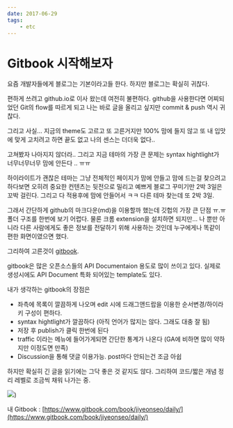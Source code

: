 ```yaml
---
date: 2017-06-29
tags:
    - etc
---
```


# Gitbook 시작해보자

요즘 개발자들에게 블로그는 기본이라고들 한다.
하지만 블로그는 확실히 귀찮다.

편하게 쓰려고 github.io로 이사 왔는데 여전히 불편하다. github을 사용한다면 어찌되었던 Git의 flow를 따르게 되고 나는 바로 글을 올리고 싶지만 commit & push 역시 귀찮다.

그리고 사실… 지금의 theme도 고르고 또 고른거지만 100% 맘에 들지 않고 또 내 입맛에 맞게 고치려고 하면 끝도 없고 나의 센스는 더더욱 없다..

고쳐봤자 나아지지 않더라..
그리고 지금 테마의 가장 큰 문제는 syntax hightlight가 너무너무너무 맘에 안든다 .. ㅠㅠ

하이라이트가 괜찮은 테마는 그냥 전체적인 페이지가 맘에 안들고
맘에 드는걸 찾으려고 하다보면 오히려 중요한 컨텐츠는 뒷전으로 밀리고 예쁘게 블로그 꾸미기만 2박 3일은 꼬박 걸린다. 그리고 다 적용후에 맘에 안들어서 ㅋㅋ 다른 테마 찾는데 또 2박 3일.

그래서 간단하게 github의 마크다운(md)을 이용할까 했는데 깃헙의 가장 큰 단점 ㅠ.ㅠ
폴더 구조를 한번에 보기 어렵다. 물론 크롬 extension을 설치하면 되지만… 나 뿐만 아니라 다른 사람에게도 좋은 정보를 전달하기 위해 사용하는 것인데 누구에게나 똑같이 편한 화면이였으면 했다.

그리하여 고른것이 [gitbook](https://www.gitbook.com).

gitbook은 많은 오픈소스들의  API Documentaion 용도로 많이 쓰이고 있다.
실제로 생성시에도 API Document 특화 되어있는 template도 있다.

내가 생각하는 gitbook의 장점은

- 좌측에 목록이 깔끔하게 나오며 edit 시에 드래그앤드랍을 이용한 순서변경/하이라키 구성이 편하다.
- syntax hightlight가 깔끔하다 (아직 언어가 많지는 않다. 그래도 대충 잘 됨)
- 저장 후 publish가 클릭 한번에 된다
- traffic 이라는 메뉴에 들어가게되면 간단한 통계가 나온다 (GA에 비하면 많이 약하지만 이정도면 만족)
- Discussion을 통해 댓글 이용가능. post마다 안되는건 조금 아쉽

하지만 확실히 긴 글을 읽기에는 그닥 좋은 것 같지도 않다.
그리하여 코드/짧은 개념 정리 레벨로 조금씩 채워 나가는 중.

![](@assets/20170629/Gitbook.png))

내 Gitbook : [https://www.gitbook.com/book/jiyeonseo/daily/](https://www.gitbook.com/book/jiyeonseo/daily/)
